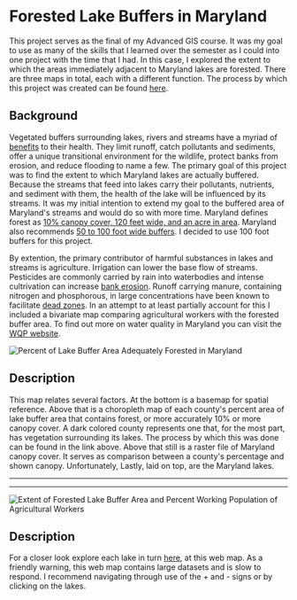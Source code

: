 # Forested Lake Buffers in Maryland
This project serves as the final of my Advanced GIS course. It was my goal to use as many of the skills that I learned over the semester as I could into one project with the time that I had. In this case, I explored the extent to which the areas immediately adjacent to Maryland lakes are forested. There are three maps in total, each with a different function. The process by which this project was created can be found [here](https://github.com/99Mallman/99Mallman.github.io/tree/master/GES_486_Final).

## Background
Vegetated buffers surrounding lakes, rivers and streams have a myriad of [benefits](https://blog.lakefrontliving.com/benefits-creating-buffer-zone-lake-shoreline/#:~:text=Vegetative%20buffers%20can%20help%20protect,filter%20pollutants%2C%20nutrients%20and%20sediment.) to their health. They limit runoff, catch pollutants and sediments, offer a unique transitional environment for the wildlife, protect banks from erosion, and reduce flooding to name a few. The primary goal of this project was to find the extent to which Maryland lakes are actually buffered. Because the streams that feed into lakes carry their pollutants, nutrients, and sediment with them, the health of the lake will be influenced by its streams. It was my initial intention to extend my goal to the buffered area of Maryland's streams and would do so with more time. Maryland defines forest as [10% canopy cover, 120 feet wide, and an acre in area](https://dnr.maryland.gov/forests/Pages/Forest-Tree-Data.aspx#:~:text=Resolution%3A%20The%20FIA%20considers%20a,at%20least%20120%20feet%20wide). Maryland also recommends [50 to 100 foot wide buffers](https://dnr.maryland.gov/forests/Pages/programapps/ripfbi.aspx#:~:text=Buffer%20widths%20of%2050%2D100,quality%20and%20fish%20habitat%20improvement). I decided to use 100 foot buffers for this project. 

By extention, the primary contributor of harmful substances in lakes and streams is agriculture. Irrigation can lower the base flow of streams. Pesticides are commonly carried by rain into waterbodies and intense cultrivation can increase [bank erosion](https://www.shorelandmanagement.org/quick/ea.html#:~:text=Base%20flow%20in%20nearby%20streams,load%20in%20lakes%20and%20rivers.&text=Increased%20sediment%20can%20reduce%20flood,flows%2C%20habitat%2C%20and%20aesthetics.). Runoff carrying manure, containing nitrogen and phosphorous, in large concentrations have been known to facilitate [dead zones](https://www.cbf.org/issues/dead-zones/index.html#:~:text=When%20there%20are%20excessive%20amounts,oxygen%20from%20the%20surrounding%20water.). In an attempt to at least partially account for this I included a bivariate map comparing agricultural workers with the forested buffer area. To find out more on water quality in Maryland you can visit the [WQP website](https://www.waterqualitydata.us/coverage/).

![Percent of Lake Buffer Area Adequately Forested in Maryland](https://user-images.githubusercontent.com/78063176/118919073-d683cd80-b901-11eb-9afb-ce30ef520756.png)

## Description
This map relates several factors. At the bottom is a basemap for spatial reference. Above that is a choropleth map of each county's percent area of lake buffer area that contains forest, or more accurately 10% or more canopy cover. A dark colored county represents one that, for the most part, has vegetation surrounding its lakes. The process by which this was done can be found in the link above. Above that still is a raster file of Maryland canopy cover. It serves as comparison between a county's percentage and shown canopy. Unfortunately,  Lastly, laid on top, are the Maryland lakes.

---
---
![Extent of Forested Lake Buffer Area and Percent Working Population of Agricultural Workers](https://user-images.githubusercontent.com/78063176/118919190-0fbc3d80-b902-11eb-8ace-74b9a65327a0.png)

## Description




For a closer look explore each lake in turn [here](/GES_486_Final/Bin/MD_Webmap/index), at this web map. As a friendly warning, this web map contains large datasets and is slow to respond. I recommend navigating through use of the + and - signs or by clicking on the lakes.
